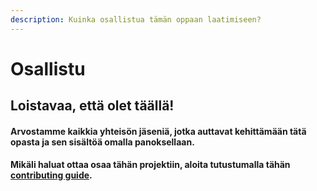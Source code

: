 ```yaml
---
description: Kuinka osallistua tämän oppaan laatimiseen?
---
```


# Osallistu

## Loistavaa, että olet täällä!

#### Arvostamme kaikkia yhteisön jäseniä, jotka auttavat kehittämään tätä opasta ja sen sisältöä omalla panoksellaan.

#### Mikäli haluat ottaa osaa tähän projektiin, aloita tutustumalla tähän [contributing guide](untitled-1/).

#### 

####  

